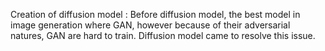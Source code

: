 

Creation of diffusion model : 
Before diffusion model, the best model in image generation where GAN, however because of their adversarial natures,
GAN are hard to train. Diffusion model came to resolve this issue.
